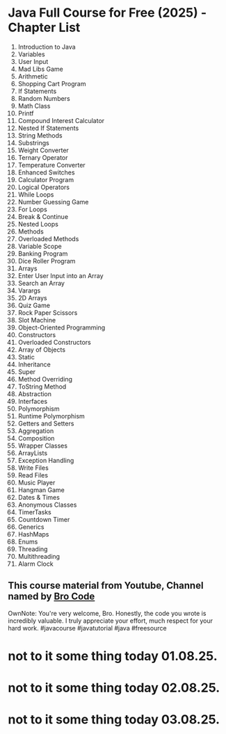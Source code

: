 # Java Full Course for Free (2025) - Chapter List

1. Introduction to Java
2. Variables
3. User Input
4. Mad Libs Game
5. Arithmetic
6. Shopping Cart Program
7. If Statements
8. Random Numbers
9. Math Class
10. Printf
11. Compound Interest Calculator
12. Nested If Statements
13. String Methods
14. Substrings
15. Weight Converter
16. Ternary Operator
17. Temperature Converter
18. Enhanced Switches
19. Calculator Program
20. Logical Operators
21. While Loops
22. Number Guessing Game
23. For Loops
24. Break & Continue
25. Nested Loops
26. Methods
27. Overloaded Methods
28. Variable Scope
29. Banking Program
30. Dice Roller Program
31. Arrays
32. Enter User Input into an Array
33. Search an Array
34. Varargs
35. 2D Arrays
36. Quiz Game
37. Rock Paper Scissors
38. Slot Machine
39. Object-Oriented Programming
40. Constructors
41. Overloaded Constructors
42. Array of Objects
43. Static
44. Inheritance
45. Super
46. Method Overriding
47. ToString Method
48. Abstraction
49. Interfaces
50. Polymorphism
51. Runtime Polymorphism
52. Getters and Setters
53. Aggregation
54. Composition
55. Wrapper Classes
56. ArrayLists
57. Exception Handling
58. Write Files
59. Read Files
60. Music Player
61. Hangman Game
62. Dates & Times
63. Anonymous Classes
64. TimerTasks
65. Countdown Timer
66. Generics
67. HashMaps
68. Enums
69. Threading
70. Multithreading
71. Alarm Clock

## This course material from Youtube, Channel named by [Bro Code](https://www.youtube.com/@BroCodez)

OwnNote: You're very welcome, Bro. Honestly, the code you wrote is incredibly valuable. I truly appreciate your effort, much respect for your hard work.
#javacourse #javatutorial #java #freesource

# not to it some thing today 01.08.25.
# not to it some thing today 02.08.25.
# not to it some thing today 03.08.25.

